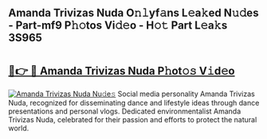 ## Amanda Trivizas Nuda O𝚗𝚕yf𝚊ns L𝚎a𝚔ed N𝚞𝚍es - Part-mf9 P𝚑𝚘tos Vi𝚍𝚎o - H𝚘𝚝 Part L𝚎a𝚔s 3S965

# <h2><a href="http://kfeyos.oniu.top/?m=Amanda+Trivizas+Nuda">🔗👉 🔴 Amanda Trivizas Nuda P𝚑ot𝚘𝚜 V𝚒d𝚎o</a></h2>

[![Amanda Trivizas Nuda Nu𝚍e𝚜](https://i.imgur.com/0qMVB7G.gif)](http://kfeyos.oniu.top/?m=Amanda+Trivizas+Nuda)
Social media personality Amanda Trivizas Nuda, recognized for disseminating dance and lifestyle ideas through dance presentations and personal vlogs. Dedicated environmentalist Amanda Trivizas Nuda, celebrated for their passion and efforts to protect the natural world.  
